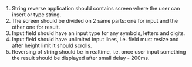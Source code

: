 1. String reverse application should contains screen where the user can insert or type string.
2. The screen should be divided on 2 same parts: one for input and the other one for result.
3. Input field should have an input type for any symbols, letters and digits.
4. Input field should have unlimited input lines, i.e. field must resize and after height limit it
   should scrolls.
5. Reversing of string should be in realtime, i.e. once user input something the result should be
   displayed after small delay - 200ms.